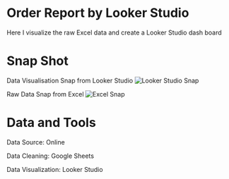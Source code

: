 # Order Report by Looker Studio 
Here I visualize the raw Excel data and create a Looker Studio dash board

# Snap Shot
Data Visualisation Snap from Looker Studio
![Looker Studio Snap](https://github.com/delight-byte/project-01/assets/147815073/59265f86-fb95-4eba-97e4-c9acbbb9c16c)

Raw Data Snap from Excel
![Excel Snap](https://github.com/delight-byte/project-01/assets/147815073/c1bd6e44-980e-4419-8f2b-8ff5a60dd13c)

# Data and Tools
Data Source: Online

Data Cleaning: Google Sheets

Data Visualization: Looker Studio
